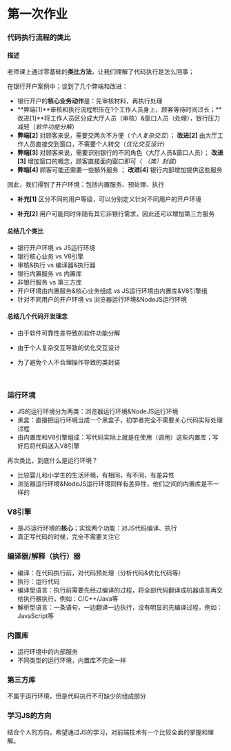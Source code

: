 # 第一次作业

### 代码执行流程的类比

#### 描述

老师课上通过零基础的**类比方法**，让我们理解了代码执行是怎么回事；

在银行开户案例中；谈到了几个弊端和改进：

- 银行开户的**核心业务动作**是：先审核材料，再执行处理
- **弊端[1]**审核和执行流程积压在1个工作人员身上，顾客等待时间过长；**改进[1]**将工作人员区分成大厅人员（审核）&窗口人员（处理），银行压力减轻（*软件功能分解*）
- **弊端[2]** 对顾客来说，需要交两次不方便（*个人复杂交互*）； **改进[2]** 由大厅工作人员直接交到窗口，不需要个人转交（*优化交互设计*）
- **弊端[3]** 对顾客来说，需要识别银行的不同角色（大厅人员&窗口人员）； **改进[3]** 增加窗口的概念，顾客直接面向窗口即可（ *（类）封装*）
- **弊端[4]** 顾客可能还需要一些额外服务 ； **改进[4]** 银行内部增加提供这些服务

因此，我们得到了开户环境：包括内置服务、预处理、执行

- **补充[1]** 区分不同的用户等级，可以分别定义针对不同用户的开户环境


- **补充[2]** 用户可能同时伴随有其它非银行需求，因此还可以增加第三方服务

#### 总结几个类比

- 银行开户环境 vs JS运行环境
- 银行核心业务 vs V8引擎
- 审核&执行 vs 编译器&执行器
- 银行内置服务 vs 内置库
- 非银行服务 vs 第三方库
- 开户环境由内置服务&核心业务组成 vs JS运行环境由内置库&V8引擎组
- 针对不同用户的开户环境 vs 浏览器运行环境&NodeJS运行环境

#### 总结几个代码开发理念

- 由于软件可靠性差导致的软件功能分解

- 由于个人复杂交互导致的优化交互设计

- 为了避免个人不合理操作导致的类封装

  ​

### 运行环境

- JS的运行环境分为两类：浏览器运行环境&NodeJS运行环境
- 黑盒：直接把运行环境当成一个黑盒子，初学者完全不需要关心代码实际处理过程
- 由内置库和V8引擎组成：写代码实际上就是在使用（调用）这些内置库；写好后将代码送入V8引擎

再次类比，到底什么是运行环境？

- 比较婴儿和小学生的生活环境，有相同，有不同，有差异性
- 浏览器运行环境&NodeJS运行环境同样有差异性，他们之间的内置库是不一样的



### V8引擎

- 是JS运行环境的**核心**；实现两个功能：对JS代码编译、执行
- 真正写代码的时候，完全不需要关注它



### 编译器/解释（执行）器

- 编译：在代码执行前，对代码预处理（分析代码&优化代码等）
- 执行：运行代码
- 编译型语言：执行前需要先经过编译的过程，将全部代码翻译成机器语言再交给执行器执行，例如：C/C++/Java等
- 解析型语言：一条语句，一边翻译一边执行，没有明显的先编译过程，例如：JavaScript等



### 内置库

- 运行环境中的内部服务
- 不同类型的运行环境，内置库不完全一样



### 第三方库

不属于运行环境，但是代码执行不可缺少的组成部分



### 学习JS的方向

结合个人的方向，希望通过JS的学习，对前端技术有一个比较全面的掌握和理解。